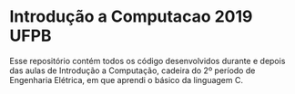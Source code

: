 # Introdução a Computacao 2019 UFPB
Esse repositório contém todos os código desenvolvidos durante e depois das aulas de Introdução a Computação, cadeira do 2º período de Engenharia Elétrica, em que aprendi o básico da linguagem C.
